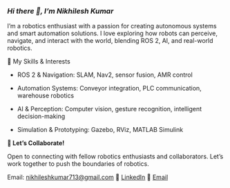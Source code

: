 ### *Hi there 👋, I’m Nikhilesh Kumar*

I’m a robotics enthusiast with a passion for creating autonomous systems and smart automation solutions. I love exploring how robots can perceive, navigate, and interact with the world, blending ROS 2, AI, and real-world robotics.

🔧 My Skills & Interests

* ROS 2 & Navigation: SLAM, Nav2, sensor fusion, AMR control

* Automation Systems: Conveyor integration, PLC communication, warehouse robotics

* AI & Perception: Computer vision, gesture recognition, intelligent decision-making

* Simulation & Prototyping: Gazebo, RViz, MATLAB Simulink

**🌟 Let’s Collaborate!**

Open to connecting with fellow robotics enthusiasts and collaborators. Let’s work together to push the boundaries of robotics.

Email: nikhileshkumar713@gmail.com
🔗 [LinkedIn](www.linkedin.com/in/nikhilesh-kumar-271783243)
🔗 [Email](nikhileshkumar713@gmail.com)

